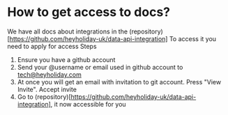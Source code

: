 # How to get access to docs?
We have all docs about integrations in the (repository)[https://github.com/heyholiday-uk/data-api-integration]
To access it you need to apply for access
Steps
1. Ensure you have a github account
2. Send your @username or email used in github account to tech@heyholiday.com
3. At once you will get an email with invitation to git account. Press "View Invite". Accept invite
4. Go to (repository)[https://github.com/heyholiday-uk/data-api-integration], it now accessible for you
